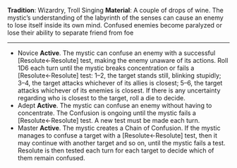 **Tradition**: Wizardry, Troll Singing
**Material**: A couple of drops of wine. 
The mystic’s understanding of the labyrinth of the senses can cause an enemy to lose itself inside its own mind. Confused enemies become paralyzed or lose their ability to separate friend from foe

---
- Novice **Active**. The mystic can confuse an enemy with a successful [Resolute←Resolute] test, making the enemy unaware of its actions. Roll 1D6 each turn until the mystic breaks concentration or fails a [Resolute←Resolute] test: 1–2, the target stands still, blinking stupidly; 3–4, the target attacks whichever of its allies is closest; 5–6, the target attacks whichever of its enemies is closest. If there is any uncertainty regarding who is closest to the target, roll a die to decide.
- Adept **Active**. The mystic can confuse an enemy without having to concentrate. The Confusion is ongoing until the mystic fails a [Resolute←Resolute] test. A new test must be made each turn.
- Master **Active**. The mystic creates a Chain of Confusion. If the mystic manages to confuse a target with a [Resolute←Resolute] test, then it may continue with another target and so on, until the mystic fails a test. Resolute is then tested each turn for each target to decide which of them remain confused.